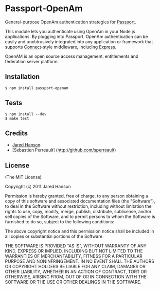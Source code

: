 # Passport-OpenAm

General-purpose OpenAm authentication strategies for [Passport](https://github.com/jaredhanson/passport).

This module lets you authenticate using OpenAm in your Node.js applications.
By plugging into Passport, OpenAm authentication can be easily and unobtrusively
integrated into any application or framework that supports
[Connect](http://www.senchalabs.org/connect/)-style middleware, including
[Express](http://expressjs.com/).

OpenAM is an open source access management, entitlements and federation server platform.

## Installation

    $ npm install passport-openam

## Tests

    $ npm install --dev
    $ make test

## Credits

  - [Jared Hanson](http://github.com/jaredhanson)
  - [Sebastien Perreault] (http://github.com/sperreault)

## License

(The MIT License)

Copyright (c) 2011 Jared Hanson

Permission is hereby granted, free of charge, to any person obtaining a copy of
this software and associated documentation files (the "Software"), to deal in
the Software without restriction, including without limitation the rights to
use, copy, modify, merge, publish, distribute, sublicense, and/or sell copies of
the Software, and to permit persons to whom the Software is furnished to do so,
subject to the following conditions:

The above copyright notice and this permission notice shall be included in all
copies or substantial portions of the Software.

THE SOFTWARE IS PROVIDED "AS IS", WITHOUT WARRANTY OF ANY KIND, EXPRESS OR
IMPLIED, INCLUDING BUT NOT LIMITED TO THE WARRANTIES OF MERCHANTABILITY, FITNESS
FOR A PARTICULAR PURPOSE AND NONINFRINGEMENT. IN NO EVENT SHALL THE AUTHORS OR
COPYRIGHT HOLDERS BE LIABLE FOR ANY CLAIM, DAMAGES OR OTHER LIABILITY, WHETHER
IN AN ACTION OF CONTRACT, TORT OR OTHERWISE, ARISING FROM, OUT OF OR IN
CONNECTION WITH THE SOFTWARE OR THE USE OR OTHER DEALINGS IN THE SOFTWARE.
